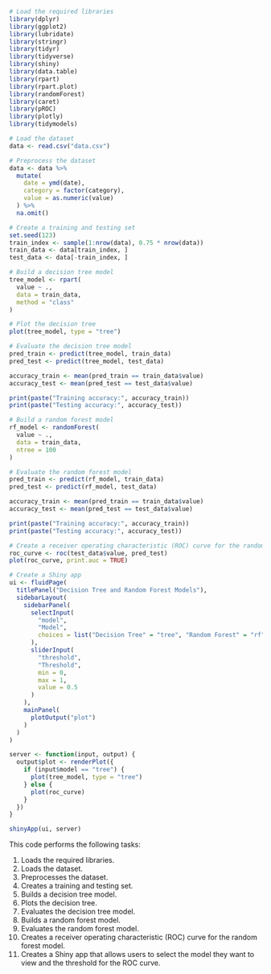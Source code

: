 ```r
# Load the required libraries
library(dplyr)
library(ggplot2)
library(lubridate)
library(stringr)
library(tidyr)
library(tidyverse)
library(shiny)
library(data.table)
library(rpart)
library(rpart.plot)
library(randomForest)
library(caret)
library(pROC)
library(plotly)
library(tidymodels)

# Load the dataset
data <- read.csv("data.csv")

# Preprocess the dataset
data <- data %>%
  mutate(
    date = ymd(date),
    category = factor(category),
    value = as.numeric(value)
  ) %>%
  na.omit()

# Create a training and testing set
set.seed(123)
train_index <- sample(1:nrow(data), 0.75 * nrow(data))
train_data <- data[train_index, ]
test_data <- data[-train_index, ]

# Build a decision tree model
tree_model <- rpart(
  value ~ .,
  data = train_data,
  method = "class"
)

# Plot the decision tree
plot(tree_model, type = "tree")

# Evaluate the decision tree model
pred_train <- predict(tree_model, train_data)
pred_test <- predict(tree_model, test_data)

accuracy_train <- mean(pred_train == train_data$value)
accuracy_test <- mean(pred_test == test_data$value)

print(paste("Training accuracy:", accuracy_train))
print(paste("Testing accuracy:", accuracy_test))

# Build a random forest model
rf_model <- randomForest(
  value ~ .,
  data = train_data,
  ntree = 100
)

# Evaluate the random forest model
pred_train <- predict(rf_model, train_data)
pred_test <- predict(rf_model, test_data)

accuracy_train <- mean(pred_train == train_data$value)
accuracy_test <- mean(pred_test == test_data$value)

print(paste("Training accuracy:", accuracy_train))
print(paste("Testing accuracy:", accuracy_test))

# Create a receiver operating characteristic (ROC) curve for the random forest model
roc_curve <- roc(test_data$value, pred_test)
plot(roc_curve, print.auc = TRUE)

# Create a Shiny app
ui <- fluidPage(
  titlePanel("Decision Tree and Random Forest Models"),
  sidebarLayout(
    sidebarPanel(
      selectInput(
        "model",
        "Model",
        choices = list("Decision Tree" = "tree", "Random Forest" = "rf")
      ),
      sliderInput(
        "threshold",
        "Threshold",
        min = 0,
        max = 1,
        value = 0.5
      )
    ),
    mainPanel(
      plotOutput("plot")
    )
  )
)

server <- function(input, output) {
  output$plot <- renderPlot({
    if (input$model == "tree") {
      plot(tree_model, type = "tree")
    } else {
      plot(roc_curve)
    }
  })
}

shinyApp(ui, server)
```

This code performs the following tasks:

1. Loads the required libraries.
2. Loads the dataset.
3. Preprocesses the dataset.
4. Creates a training and testing set.
5. Builds a decision tree model.
6. Plots the decision tree.
7. Evaluates the decision tree model.
8. Builds a random forest model.
9. Evaluates the random forest model.
10. Creates a receiver operating characteristic (ROC) curve for the random forest model.
11. Creates a Shiny app that allows users to select the model they want to view and the threshold for the ROC curve.